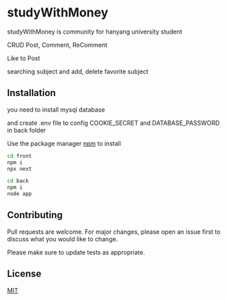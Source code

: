 # studyWithMoney

studyWithMoney is community for hanyang university student

CRUD Post, Comment, ReComment

Like to Post

searching subject and add, delete favorite subject

## Installation

you need to install mysql database

and create .env file to config COOKIE_SECRET and DATABASE_PASSWORD in back folder

Use the package manager [npm](https://nodejs.org/en/) to install

```bash
cd front
npm i
npx next
```

```bash
cd back
npm i
node app
```

## Contributing
Pull requests are welcome. For major changes, please open an issue first to discuss what you would like to change.

Please make sure to update tests as appropriate.

## License
[MIT](https://choosealicense.com/licenses/mit/)